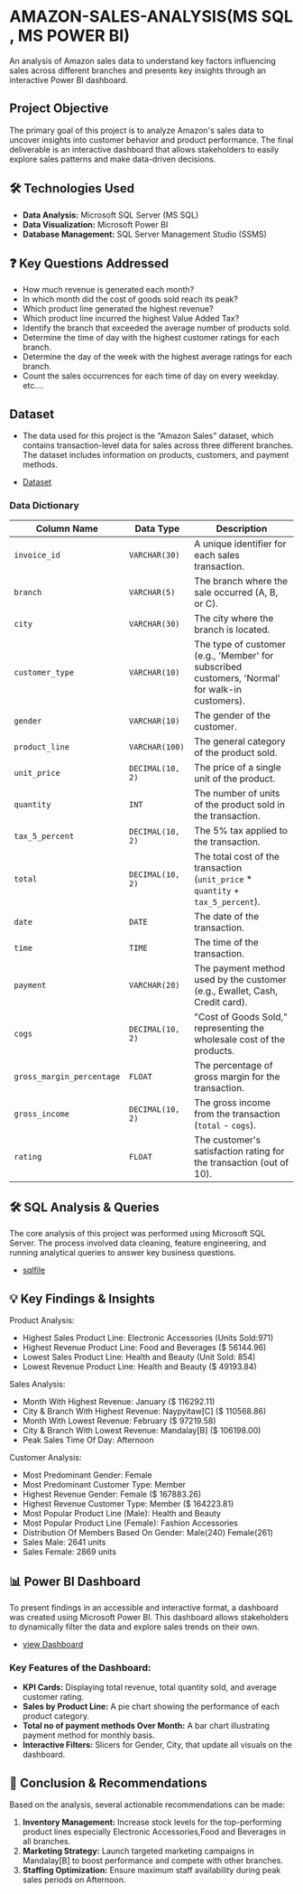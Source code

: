 # AMAZON-SALES-ANALYSIS(MS SQL , MS POWER BI)
An analysis of Amazon sales data to understand key factors influencing sales across different branches and presents key insights through an interactive Power BI dashboard.

## Project Objective
The primary goal of this project is to analyze Amazon's sales data to uncover insights into customer behavior and product performance. The final deliverable is an interactive dashboard that allows stakeholders to easily explore sales patterns and make data-driven decisions.

## 🛠️ Technologies Used

*   **Data Analysis:** Microsoft SQL Server (MS SQL)
*   **Data Visualization:** Microsoft Power BI
*   **Database Management:** SQL Server Management Studio (SSMS)

## ❓ Key Questions Addressed
- How much revenue is generated each month?
- In which month did the cost of goods sold reach its peak?
- Which product line generated the highest revenue?
- Which product line incurred the highest Value Added Tax?
- Identify the branch that exceeded the average number of products sold.
- Determine the time of day with the highest customer ratings for each branch.
- Determine the day of the week with the highest average ratings for each branch.
- Count the sales occurrences for each time of day on every weekday.
etc....



## Dataset 
- The data used for this project is the "Amazon Sales" dataset, which contains transaction-level data for sales across three different branches. The dataset includes information on products, customers, and      payment methods.

- <a href="https://github.com/NITHISH261426/AMAZON-SALES-ANALYSIS/commit/0e3ff38c5bb0f24103e7d7c24d0d010d523d18eb">Dataset</a>

### Data Dictionary

| Column Name             | Data Type        | Description                                                  |
| ----------------------- | ---------------- | ------------------------------------------------------------ |
| `invoice_id`            | `VARCHAR(30)`    | A unique identifier for each sales transaction.              |
| `branch`                | `VARCHAR(5)`     | The branch where the sale occurred (A, B, or C).             |
| `city`                  | `VARCHAR(30)`    | The city where the branch is located.                        |
| `customer_type`         | `VARCHAR(10)`    | The type of customer (e.g., 'Member' for subscribed customers, 'Normal' for walk-in customers). |
| `gender`                | `VARCHAR(10)`    | The gender of the customer.                                  |
| `product_line`          | `VARCHAR(100)`   | The general category of the product sold.                    |
| `unit_price`            | `DECIMAL(10, 2)` | The price of a single unit of the product.                   |
| `quantity`              | `INT`            | The number of units of the product sold in the transaction.  |
| `tax_5_percent`         | `DECIMAL(10, 2)` | The 5% tax applied to the transaction.                       |
| `total`                 | `DECIMAL(10, 2)` | The total cost of the transaction (`unit_price` * `quantity` + `tax_5_percent`). |
| `date`                  | `DATE`           | The date of the transaction.                                 |
| `time`                  | `TIME`           | The time of the transaction.                                 |
| `payment`               | `VARCHAR(20)`    | The payment method used by the customer (e.g., Ewallet, Cash, Credit card). |
| `cogs`                  | `DECIMAL(10, 2)` | "Cost of Goods Sold," representing the wholesale cost of the products. |
| `gross_margin_percentage` | `FLOAT`          | The percentage of gross margin for the transaction.          |
| `gross_income`          | `DECIMAL(10, 2)` | The gross income from the transaction (`total` - `cogs`).    |
| `rating`                | `FLOAT`          | The customer's satisfaction rating for the transaction (out of 10). |





## 🛠️ SQL Analysis & Queries

The core analysis of this project was performed using Microsoft SQL Server. The process involved data cleaning, feature engineering, and running analytical queries to answer key business questions.

- <a href="https://github.com/NITHISH261426/AMAZON-SALES-ANALYSIS/blob/main/AMAZON%20SALES%20ANALYSIS%20NK.sql">sqlfile</a>

## 💡 Key Findings & Insights

Product Analysis: 

- Highest Sales Product Line: Electronic Accessories (Units Sold:971) 
- Highest Revenue Product Line: Food and Beverages ($ 56144.96) 
- Lowest Sales Product Line: Health and Beauty (Unit Sold: 854) 
- Lowest Revenue Product Line: Health and Beauty ($ 49193.84) 

Sales Analysis: 

- Month With Highest Revenue: January ($ 116292.11)
- City & Branch With Highest Revenue: Naypyitaw[C] ($ 110568.86)
- Month With Lowest Revenue: February ($ 97219.58)
- City & Branch With Lowest Revenue: Mandalay[B] ($ 106198.00)
- Peak Sales Time Of Day: Afternoon 

Customer Analysis: 

- Most Predominant Gender: Female
- Most Predominant Customer Type: Member
- Highest Revenue Gender: Female ($ 167883.26)
- Highest Revenue Customer Type: Member ($ 164223.81)
- Most Popular Product Line (Male): Health and Beauty
- Most Popular Product Line (Female): Fashion Accessories
- Distribution Of Members Based On Gender: Male(240) Female(261)
- Sales Male: 2641 units
- Sales Female: 2869 units

## 📊 Power BI Dashboard

To present findings in an accessible and interactive format, a dashboard was created using Microsoft Power BI. This dashboard allows stakeholders to dynamically filter the data and explore sales trends on their own.
- <a href="https://github.com/NITHISH261426/AMAZON-SALES-ANALYSIS/blob/main/AMAZON%20SALES%20ANALYSIS.pdf">view Dashboard</a>

### Key Features of the Dashboard:

*   **KPI Cards:** Displaying total revenue, total quantity sold, and average customer rating.
*   **Sales by Product Line:** A pie chart showing the performance of each product category.
*   **Total no of payment methods  Over Month:** A bar chart illustrating payment method for monthly basis.
*   **Interactive Filters:** Slicers for Gender, City,  that update all visuals on the dashboard.

## 🏁 Conclusion & Recommendations

Based on the analysis, several actionable recommendations can be made:

1.  **Inventory Management:** Increase stock levels for the top-performing product lines especially Electronic Accessories,Food and Beverages in all branches.
2.  **Marketing Strategy:** Launch targeted marketing campaigns in Mandalay[B]  to boost performance and compete with other branches.
3.  **Staffing Optimization:** Ensure maximum staff availability during peak sales periods on Afternoon.


